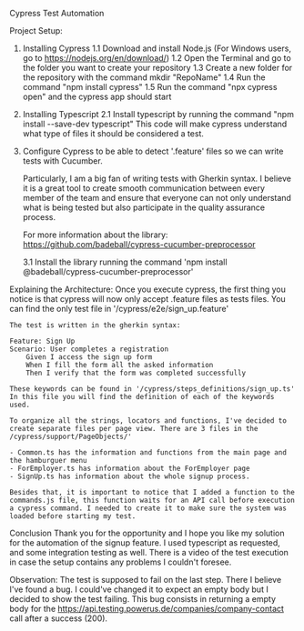 Cypress Test Automation

Project Setup:
1. Installing Cypress
    1.1 Download and install Node.js (For Windows users, go to https://nodejs.org/en/download/)
    1.2 Open the Terminal and go to the folder you want to create your repository
    1.3 Create a new folder for the repository with the command mkdir "RepoName"
    1.4 Run the command "npm install cypress"
    1.5 Run the command "npx cypress open" and the cypress app should start

2. Installing Typescript 
    2.1 Install typescript by running the command "npm install --save-dev typescript"
    This code will make cypress understand what type of files it should be considered a test.

3. Configure Cypress to be able to detect '.feature' files so we can write tests with Cucumber.

    Particularly, I am a big fan of writing tests with Gherkin syntax. I believe it is a great tool to create smooth communication between every member of the team and ensure that everyone can not only understand what is being tested but also participate in the quality assurance process.

    For more information about the library: https://github.com/badeball/cypress-cucumber-preprocessor 

    3.1 Install the library running the command 'npm install @badeball/cypress-cucumber-preprocessor'

Explaining the Architecture:
    Once you execute cypress, the first thing you notice is that cypress will now only accept .feature files as tests files.
    You can find the only test file in '/cypress/e2e/sign_up.feature'

    The test is written in the gherkin syntax:

    Feature: Sign Up
    Scenario: User completes a registration
        Given I access the sign up form
        When I fill the form all the asked information
        Then I verify that the form was completed successfully

    These keywords can be found in '/cypress/steps_definitions/sign_up.ts'
    In this file you will find the definition of each of the keywords used.

    To organize all the strings, locators and functions, I've decided to create separate files per page view. There are 3 files in the /cypress/support/PageObjects/'
    
    - Common.ts has the information and functions from the main page and the hamburguer menu 
    - ForEmployer.ts has information about the ForEmployer page
    - SignUp.ts has information about the whole signup process.

    Besides that, it is important to notice that I added a function to the commands.js file, this function waits for an API call before execution a cypress command. I needed to create it to make sure the system was loaded before starting my test.

Conclusion
    Thank you for the opportunity and I hope you like my solution for the automation of the signup feature. I used typescript as requested, and some integration testing as well. There is a video of the test execution in case the setup contains any problems I couldn't foresee.

Observation: 
    The test is supposed to fail on the last step. There I believe I've found a bug. I could've changed it to expect an empty body but I decided to show the test failing. This bug consists in returning a empty body for the https://api.testing.powerus.de/companies/company-contact call after a success (200).
    